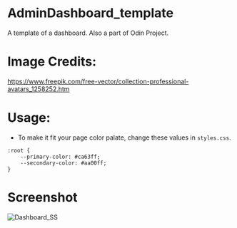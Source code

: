 # AdminDashboard_template
A template of a dashboard. Also a part of Odin Project.

# Image Credits:
https://www.freepik.com/free-vector/collection-professional-avatars_1258252.htm

# Usage:
* To make it fit your page color palate, change these values in `styles.css`.
````
:root {
    --primary-color: #ca63ff;
    --secondary-color: #aa00ff;
}
````

# Screenshot
![Dashboard_SS](https://user-images.githubusercontent.com/36816476/236593951-e6529cd6-dea2-4607-861c-22f874089a48.png)
